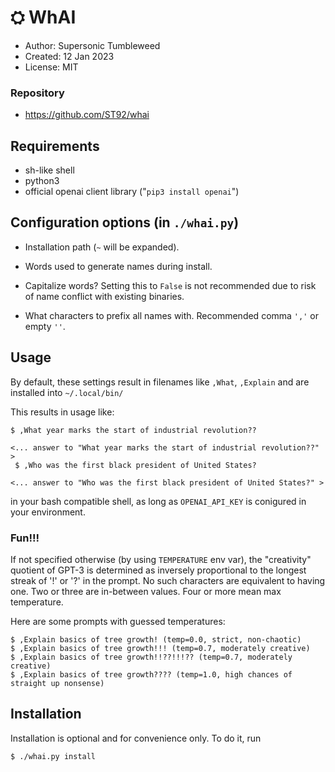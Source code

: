 # ⛭ WhAI

 - Author: Supersonic Tumbleweed
 - Created: 12 Jan 2023
 - License: MIT

### Repository
 
 - https://github.com/ST92/whai

## Requirements

 - sh-like shell
 - python3
 - official openai client library ("`pip3 install openai`")

## Configuration options (in `./whai.py`)

 - Installation path (`~` will be expanded).
 - Words used to generate names during install.
 - Capitalize words?
   Setting this to `False` is not recommended due to risk of name conflict with existing binaries.
 
 - What characters to prefix all names with.
   Recommended comma `','` or empty `''`.

## Usage

 By default, these settings result in filenames like `,What`, `,Explain` and are installed into `~/.local/bin/`

 This results in usage like:

    $ ,What year marks the start of industrial revolution??
 
    <... answer to "What year marks the start of industrial revolution??" >
     $ ,Who was the first black president of United States?
    
    <... answer to "Who was the first black president of United States?" >

 in your bash compatible shell, as long as `OPENAI_API_KEY` is conigured in your environment.

### Fun!!!

 If not specified otherwise (by using `TEMPERATURE` env var), the "creativity" quotient of GPT-3 is determined as inversely proportional to the longest streak of '!' or '?' in the prompt.
 No such characters are equivalent to having one.
 Two or three are in-between values.
 Four or more mean max temperature.

 Here are some prompts with guessed temperatures:
 
    $ ,Explain basics of tree growth! (temp=0.0, strict, non-chaotic)
    $ ,Explain basics of tree growth!!! (temp=0.7, moderately creative)
    $ ,Explain basics of tree growth!!??!!!?? (temp=0.7, moderately creative)
    $ ,Explain basics of tree growth???? (temp=1.0, high chances of straight up nonsense)
 
## Installation

 Installation is optional and for convenience only. 
 To do it, run
   
    $ ./whai.py install
